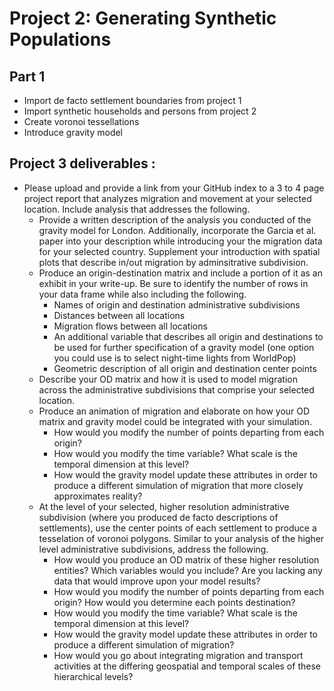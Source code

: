 # Project 2: Generating Synthetic Populations

## Part 1
- Import de facto settlement boundaries from project 1
- Import synthetic households and persons from project 2
- Create voronoi tessellations
- Introduce gravity model

## Project 3 deliverables : 
- Please upload and provide a link from your GitHub index to a 3 to 4 page project report that analyzes migration and movement at your selected location. Include analysis that addresses the following.
  -  Provide a written description of the analysis you conducted of the gravity model for London.  Additionally, incorporate the Garcia et al. paper into your description while introducing your the migration data for your selected country.  Supplement your introduction with spatial plots that describe in/out migration by adminsitrative subdivision.
  - Produce an origin-destination matrix and include a portion of it as an exhibit in your write-up.  Be sure to identify the number of rows in your data frame while also including the following.
    - Names of origin and destination administrative subdivisions
    - Distances between all locations
    - Migration flows between all locations
    - An additional variable that describes all origin and destinations to be used for further specification of a gravity model (one option you could use is to select night-time lights from WorldPop)
    - Geometric description of all origin and destination center points
  - Describe your OD matrix and how it is used to model migration across the administrative subdivisions that comprise your selected location.
  - Produce an animation of migration and elaborate on how your OD matrix and gravity model could be integrated with your simulation.
    - How would you modify the number of points departing from each origin?
    - How would you modify the time variable? What scale is the temporal dimension at this level?
    - How would the gravity model update these attributes in order to produce a different simulation of migration that more closely approximates reality?
  - At the level of your selected, higher resolution administrative subdivision (where you produced de facto descriptions of settlements), use the center points of each settlement to produce a tesselation of voronoi polygons.  Similar to your analysis of the higher level administrative subdivisions, address the following.
    - How would you produce an OD matrix of these higher resolution entities?  Which variables would you include?  Are you lacking any data that would improve upon your model results?
    - How would you modify the number of points departing from each origin? How would you determine each points destination?
    - How would you modify the time variable? What scale is the temporal dimension at this level?
    - How would the gravity model update these attributes in order to produce a different simulation of migration?
    - How would you go about integrating migration and transport activities at the differing geospatial and temporal scales of these hierarchical levels?



